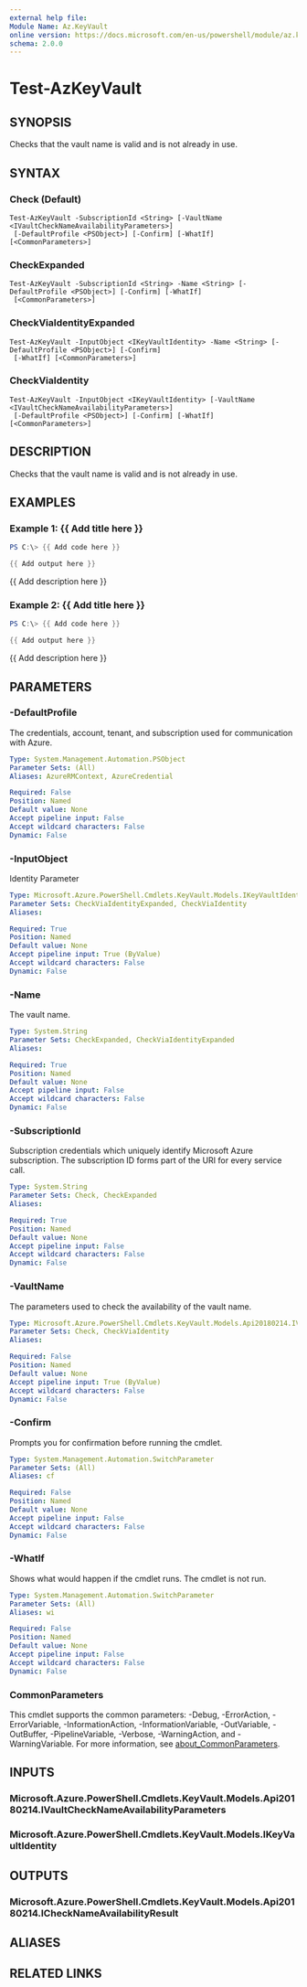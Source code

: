 ```yaml
---
external help file:
Module Name: Az.KeyVault
online version: https://docs.microsoft.com/en-us/powershell/module/az.keyvault/test-azkeyvault
schema: 2.0.0
---
```


# Test-AzKeyVault

## SYNOPSIS
Checks that the vault name is valid and is not already in use.

## SYNTAX

### Check (Default)
```
Test-AzKeyVault -SubscriptionId <String> [-VaultName <IVaultCheckNameAvailabilityParameters>]
 [-DefaultProfile <PSObject>] [-Confirm] [-WhatIf] [<CommonParameters>]
```

### CheckExpanded
```
Test-AzKeyVault -SubscriptionId <String> -Name <String> [-DefaultProfile <PSObject>] [-Confirm] [-WhatIf]
 [<CommonParameters>]
```

### CheckViaIdentityExpanded
```
Test-AzKeyVault -InputObject <IKeyVaultIdentity> -Name <String> [-DefaultProfile <PSObject>] [-Confirm]
 [-WhatIf] [<CommonParameters>]
```

### CheckViaIdentity
```
Test-AzKeyVault -InputObject <IKeyVaultIdentity> [-VaultName <IVaultCheckNameAvailabilityParameters>]
 [-DefaultProfile <PSObject>] [-Confirm] [-WhatIf] [<CommonParameters>]
```

## DESCRIPTION
Checks that the vault name is valid and is not already in use.

## EXAMPLES

### Example 1: {{ Add title here }}
```powershell
PS C:\> {{ Add code here }}

{{ Add output here }}
```

{{ Add description here }}

### Example 2: {{ Add title here }}
```powershell
PS C:\> {{ Add code here }}

{{ Add output here }}
```

{{ Add description here }}

## PARAMETERS

### -DefaultProfile
The credentials, account, tenant, and subscription used for communication with Azure.

```yaml
Type: System.Management.Automation.PSObject
Parameter Sets: (All)
Aliases: AzureRMContext, AzureCredential

Required: False
Position: Named
Default value: None
Accept pipeline input: False
Accept wildcard characters: False
Dynamic: False
```

### -InputObject
Identity Parameter

```yaml
Type: Microsoft.Azure.PowerShell.Cmdlets.KeyVault.Models.IKeyVaultIdentity
Parameter Sets: CheckViaIdentityExpanded, CheckViaIdentity
Aliases:

Required: True
Position: Named
Default value: None
Accept pipeline input: True (ByValue)
Accept wildcard characters: False
Dynamic: False
```

### -Name
The vault name.

```yaml
Type: System.String
Parameter Sets: CheckExpanded, CheckViaIdentityExpanded
Aliases:

Required: True
Position: Named
Default value: None
Accept pipeline input: False
Accept wildcard characters: False
Dynamic: False
```

### -SubscriptionId
Subscription credentials which uniquely identify Microsoft Azure subscription.
The subscription ID forms part of the URI for every service call.

```yaml
Type: System.String
Parameter Sets: Check, CheckExpanded
Aliases:

Required: True
Position: Named
Default value: None
Accept pipeline input: False
Accept wildcard characters: False
Dynamic: False
```

### -VaultName
The parameters used to check the availability of the vault name.

```yaml
Type: Microsoft.Azure.PowerShell.Cmdlets.KeyVault.Models.Api20180214.IVaultCheckNameAvailabilityParameters
Parameter Sets: Check, CheckViaIdentity
Aliases:

Required: False
Position: Named
Default value: None
Accept pipeline input: True (ByValue)
Accept wildcard characters: False
Dynamic: False
```

### -Confirm
Prompts you for confirmation before running the cmdlet.

```yaml
Type: System.Management.Automation.SwitchParameter
Parameter Sets: (All)
Aliases: cf

Required: False
Position: Named
Default value: None
Accept pipeline input: False
Accept wildcard characters: False
Dynamic: False
```

### -WhatIf
Shows what would happen if the cmdlet runs.
The cmdlet is not run.

```yaml
Type: System.Management.Automation.SwitchParameter
Parameter Sets: (All)
Aliases: wi

Required: False
Position: Named
Default value: None
Accept pipeline input: False
Accept wildcard characters: False
Dynamic: False
```

### CommonParameters
This cmdlet supports the common parameters: -Debug, -ErrorAction, -ErrorVariable, -InformationAction, -InformationVariable, -OutVariable, -OutBuffer, -PipelineVariable, -Verbose, -WarningAction, and -WarningVariable. For more information, see [about_CommonParameters](http://go.microsoft.com/fwlink/?LinkID=113216).

## INPUTS

### Microsoft.Azure.PowerShell.Cmdlets.KeyVault.Models.Api20180214.IVaultCheckNameAvailabilityParameters

### Microsoft.Azure.PowerShell.Cmdlets.KeyVault.Models.IKeyVaultIdentity

## OUTPUTS

### Microsoft.Azure.PowerShell.Cmdlets.KeyVault.Models.Api20180214.ICheckNameAvailabilityResult

## ALIASES

## RELATED LINKS

